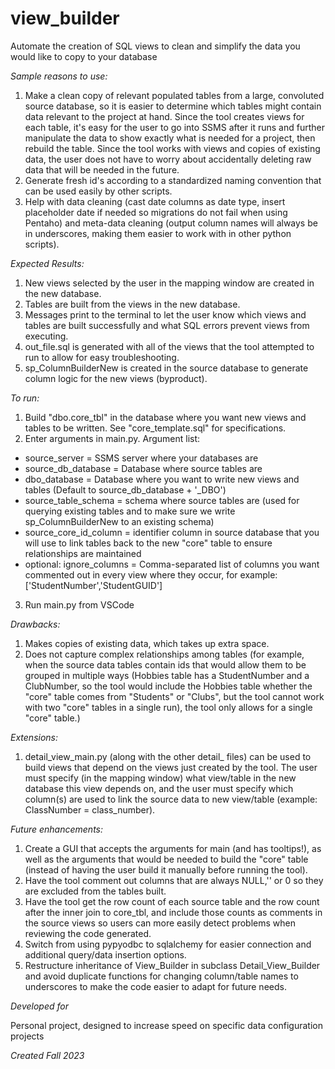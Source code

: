 # view_builder
Automate the creation of SQL views to clean and simplify the data you would like to copy to your database

_Sample reasons to use:_
1. Make a clean copy of relevant populated tables from a large, convoluted source database,
so it is easier to determine which tables might contain data relevant to the project at hand. 
Since the tool creates views for each table, it's easy for the user to go into SSMS after it runs 
and further manipulate the data to show exactly what is needed for a project, then rebuild the table. 
Since the tool works with views and copies of existing data, the user does not have to worry about 
accidentally deleting raw data that will be needed in the future. 
2. Generate fresh id's according to a standardized naming convention that can be used easily by other scripts. 
3. Help with data cleaning (cast date columns as date type, insert placeholder date if needed so migrations do not fail when using Pentaho) and meta-data cleaning (output column names will always be in underscores, making them easier to work with in other python scripts).

_Expected Results:_ 
1. New views selected by the user in the mapping window are created in the new database. 
2. Tables are built from the views in the new database. 
3. Messages print to the terminal to let the user know which views and tables are built successfully
and what SQL errors prevent views from executing. 
4. out_file.sql is generated with all of the views that the tool attempted to run to allow for easy troubleshooting. 
5. sp_ColumnBuilderNew is created in the source database to generate column logic for the new views (byproduct). 

_To run:_ 
1. Build "dbo.core_tbl" in the database where you want new views and tables to be written. See "core_template.sql" for specifications. 
2. Enter arguments in main.py. Argument list: 
* source_server = SSMS server where your databases are
* source_db_database = Database where source tables are
* dbo_database = Database where you want to write new views and tables (Default to source_db_database + '_DBO')
* source_table_schema = schema where source tables are (used for querying existing tables and to make sure we write sp_ColumnBuilderNew to an existing schema)
* source_core_id_column = identifier column in source database that you will use to link tables back to the new "core" table to ensure relationships are maintained
* optional: ignore_columns = Comma-separated list of columns you want commented out in every view where they occur, for example: ['StudentNumber','StudentGUID'] 
3. Run main.py from VSCode
   
_Drawbacks:_ 
1. Makes copies of existing data, which takes up extra space. 
2. Does not capture complex relationships among tables (for example, when the source data tables contain ids that would allow them to be grouped in multiple ways (Hobbies table has a StudentNumber and a ClubNumber, so the tool would include the Hobbies table whether the "core" table comes from "Students" or "Clubs", but the tool cannot work with two "core" tables in a single run), the tool only allows for a single "core" table.)

_Extensions:_ 
1. detail_view_main.py (along with the other detail_ files) can be used to build views that depend on the views just created by the tool. The user must specify (in the mapping window) what view/table in the new database this view depends on, 
and the user must specify which column(s) are used to link the source data to new view/table (example: ClassNumber = class_number).

_Future enhancements:_ 
1. Create a GUI that accepts the arguments for main (and has tooltips!), 
as well as the arguments that would be needed to build the "core" table (instead of having the user build it manually before running the tool). 
2. Have the tool comment out columns that are always NULL,'' or 0 so they are excluded from the tables built. 
3. Have the tool get the row count of each source table and the row count after the inner join to core_tbl,
and include those counts as comments in the source views so users can more easily detect problems when reviewing the code generated. 
4. Switch from using pypyodbc to sqlalchemy for easier connection and additional query/data insertion options. 
5. Restructure inheritance of View_Builder in subclass Detail_View_Builder and avoid duplicate functions 
for changing column/table names to underscores to make the code easier to adapt for future needs. 


_Developed for_ 

Personal project, designed to increase speed on specific data configuration projects

_Created Fall 2023_
